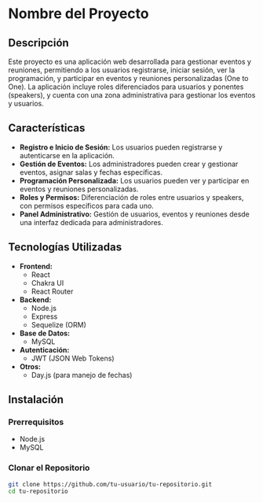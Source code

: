 # Nombre del Proyecto

## Descripción

Este proyecto es una aplicación web desarrollada para gestionar eventos y reuniones, permitiendo a los usuarios registrarse, iniciar sesión, ver la programación, y participar en eventos y reuniones personalizadas (One to One). La aplicación incluye roles diferenciados para usuarios y ponentes (speakers), y cuenta con una zona administrativa para gestionar los eventos y usuarios.

## Características

-   **Registro e Inicio de Sesión:** Los usuarios pueden registrarse y autenticarse en la aplicación.
-   **Gestión de Eventos:** Los administradores pueden crear y gestionar eventos, asignar salas y fechas específicas.
-   **Programación Personalizada:** Los usuarios pueden ver y participar en eventos y reuniones personalizadas.
-   **Roles y Permisos:** Diferenciación de roles entre usuarios y speakers, con permisos específicos para cada uno.
-   **Panel Administrativo:** Gestión de usuarios, eventos y reuniones desde una interfaz dedicada para administradores.

## Tecnologías Utilizadas

-   **Frontend:**
    -   React
    -   Chakra UI
    -   React Router
-   **Backend:**
    -   Node.js
    -   Express
    -   Sequelize (ORM)
-   **Base de Datos:**
    -   MySQL
-   **Autenticación:**
    -   JWT (JSON Web Tokens)
-   **Otros:**
    -   Day.js (para manejo de fechas)

## Instalación

### Prerrequisitos

-   Node.js
-   MySQL

### Clonar el Repositorio

```bash
git clone https://github.com/tu-usuario/tu-repositorio.git
cd tu-repositorio
```

